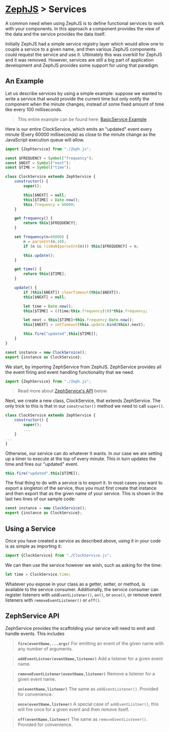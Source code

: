 # [ZephJS](../README.md) > Services

A common need when using ZephJS is to define functional services to work with your components.  In this approach a component provides the view of the data and the service provides the data itself.

Initially ZephJS had a simple service registry layer which would allow one to couple a service to a given name, and then various ZephJS components could request the service and use it.  Ultimately this was overkill for ZephJS and it was removed. However, services are still a big part of application development and ZephJS provides some support for using that paradigm.

## An Example

Let us describe services by using a simple example: suppose we wanted to write a service that would provide the current time but only notify the component when the minute changes, instead of some fixed amount of time like every 100 milliseconds.

> This entire example can be found here: [BasicService Example](../examples/BasicService)

Here is our entire ClockService, which emits an "updated" event every minute (Every 60000 milliseconds) as close to the minute change as the JavaScript execution queue will allow.

```javascript
import {ZephService} from "./Zeph.js";

const $FREQUENCY = Symbol("frequency");
const $NEXT = Symbol("next");
const $TIME = Symbol("time");

class ClockService extends ZephService {
	constructor() {
		super();

		this[$NEXT] = null;
		this[$TIME] = Date.now();
		this.frequency = 60000;
	}

	get frequency() {
		return this[$FREQUENCY];
	}

	set frequency(n=60000) {
		n = parseInt(n,10);
		if (n && !isNaN(parseInt(n))) this[$FREQUENCY] = n;

		this.update();
	}

	get time() {
		return this[$TIME];
	}

	update() {
		if (this[$NEXT]) clearTimeout(this[$NEXT]);
		this[$NEXT] = null;

		let time = Date.now();
		this[$TIME] = ((time/this.frequency)|0)*this.frequency;

		let next = this[$TIME]+this.frequency-Date.now();
		this[$NEXT] = setTimeout(this.update.bind(this),next);

		this.fire("updated",this[$TIME]);
	}
}

const instance = new ClockService();
export {instance as ClockService};
```

We start, by importing ZephService from ZephJS.  ZephService provides all the event firing and event handling functionality that we need.

```javascript
import {ZephService} from "./Zeph.js";
```

> Read more about [ZephService's API](#zephservice-api) below.

Next, we create a new class, ClockService, that extends ZephService.  The only trick to this is that in our `constructor()` method we need to call `super()`.

```javascript
class ClockService extends ZephService {
	constructor() {
		super();
		...
	}
...
}
```

Otherwise, our service can do whatever it wants.  In our case we are setting up a timer to execute at the top of every minute. This in turn updates the time and fires our "updated" event.

```javascript
this.fire("updated",this[$TIME]);
```

The final thing to do with a service is to export it.  In most cases you want to export a singleton of the service, thus you must first create that instance and then export that as the given name of your service. This is shown in the last two lines of our sample code:

```javascript
const instance = new ClockService();
export {instance as ClockService};
```

## Using a Service

Once you have created a service as described above, using it in your code is as simple as importing it:

```javascript
import {ClockService} from "./ClockService.js";
```

We can then use the service however we wish, such as asking for the time:

```javascript
let time = ClockService.time;
```

Whatever you expose in your class as a getter, setter, or method, is available to the service consumer.  Additionally, the service consumer can register listeners with `addEventListener()`, `on()`, or `once()`, or remove event listeners with `removeEventListener()` or `off()`.

## ZephService API

ZephService provides the scaffolding your service will need to emit and handle events.  This includes

> **`fire(eventName,...args)`** For emitting an event of the given name with any number of arguments.

> **`addEventListner(eventName,listener)`** Add a listener for a given event name.

> **`removeEventListener(eventName,listener)`** Remove a listener for a given event name.

> **`on(eventName,listener)`** The same as `addEventListener()`.  Provided for convenience.

> **`once(eventName,listener)`** A special case of `addEventListner()`, this will fire once for a given event and then remove itself.

> **`off(eventName,listener)`** The same as `removeEventListener()`.  Provided for convenience.

